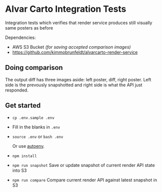 # Alvar Carto Integration Tests

Integration tests which verifies that render service produces still visually
same posters as before

Dependencies:

* AWS S3 Bucket *(for saving accepted comparison images)*
* https://github.com/kimmobrunfeldt/alvarcarto-render-service


## Doing comparison

The output diff has three images aside: left poster, diff, right poster.
Left side is the prevously snapshotted and right side is what the API just
responded.

## Get started

* `cp .env.sample .env`
* Fill in the blanks in `.env`
* `source .env` or `bash .env`

  Or use [autoenv](https://github.com/kennethreitz/autoenv).

* `npm install`
* `npm run snapshot` Save or update snapshot of current render API state into S3
* `npm run compare` Compare current render API against latest snapshot in S3
